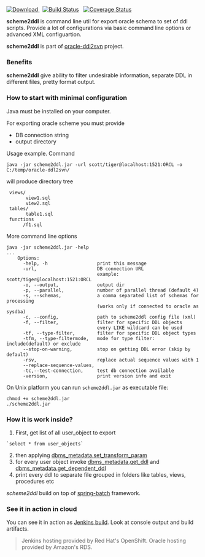 [ ![Download](https://api.bintray.com/packages/qwazer/maven/scheme2ddl/images/download.svg) ](https://bintray.com/qwazer/maven/scheme2ddl/_latestVersion) &nbsp; [![Build Status](https://travis-ci.org/qwazer/scheme2ddl.svg?branch=master)](https://travis-ci.org/qwazer/scheme2ddl) &nbsp; [![Coverage Status](https://coveralls.io/repos/github/qwazer/scheme2ddl/badge.svg?branch=master)](https://coveralls.io/github/qwazer/scheme2ddl?branch=master)

**scheme2ddl** is command line util for export oracle schema to set of ddl scripts. Provide a lot of configurations via basic command line options or advanced XML configuartion.

**scheme2ddl** is part of 
[oracle-ddl2svn](https://github.com/qwazer/oracle-ddl2svn) project.



### Benefits
**scheme2ddl** give ability to filter undesirable information, separate DDL in different files, pretty format output.

### How to start with minimal configuration
Java must be installed on your computer.

For exporting oracle scheme you must provide

   - DB connection string
   - output directory
   
Usage example. Command

    java -jar scheme2ddl.jar -url scott/tiger@localhost:1521:ORCL -o C:/temp/oracle-ddl2svn/


will produce directory tree 

     views/
           view1.sql
           view2.sql
     tables/
           table1.sql
     functions
          /f1.sql  


More command line options 

    java -jar scheme2ddl.jar -help
    ...
        Options: 
          -help, -h                  print this message
          -url,                      DB connection URL
                                     example: scott/tiger@localhost:1521:ORCL
          -o, --output,              output dir
          -p, --parallel,            number of parallel thread (default 4)
          -s, --schemas,             a comma separated list of schemas for processing
                                     (works only if connected to oracle as sysdba)
          -c, --config,              path to scheme2ddl config file (xml)
          -f, --filter,              filter for specific DDL objects
                                     every LIKE wildcard can be used
          -tf, --type-filter,        filter for specific DDL object types
          -tfm, --type-filtermode,   mode for type filter: include(default) or exclude
          --stop-on-warning,         stop on getting DDL error (skip by default)
          -rsv,                      replace actual sequence values with 1 
          --replace-sequence-values, 
          -tc,--test-connection,     test db connection available
          -version,                  print version info and exit

On Unix platform you can run `scheme2ddl.jar` as executable file:
    
    chmod +x scheme2ddl.jar
    ./scheme2ddl.jar 


### How it is work inside? 

 1.  First, get list of all user_object to export
 
    `select * from user_objects`

 2. then applying [dbms_metadata.set_transform_param](http://download.oracle.com/docs/cd/B19306_01/appdev.102/b14258/d_metada.htm#i1000135)
 3. for every user object invoke [dbms_metadata.get_ddl](http://download.oracle.com/docs/cd/B19306_01/appdev.102/b14258/d_metada.htm#i1019414) and [dbms_metadata.get_dependent_ddl](http://download.oracle.com/docs/cd/B19306_01/appdev.102/b14258/d_metada.htm#i1019414)
 4. print every ddl to separate file grouped in folders like tables, views, procedures etc

*scheme2ddl* build on top of [spring-batch](http://static.springsource.org/spring-batch/) framework. 


### See it in action in cloud 
You can see it in action as [Jenkins build](http://jenkins-ddl2svn.rhcloud.com/job/amazon-rds-oracle-schema2ddl/lastSuccessfulBuild). Look at console output and build artifacts.

> Jenkins hosting provided by Red Hat's OpenShift.
> Oracle hosting provided by Amazon's RDS.


